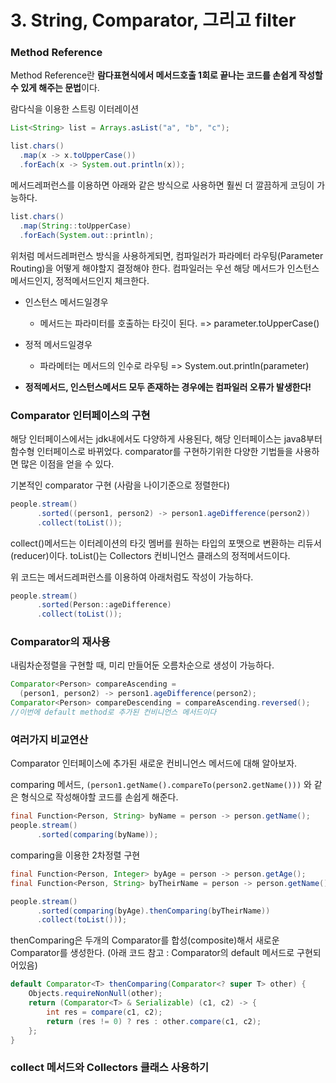 # 3. String, Comparator, 그리고 filter

### Method Reference

Method Reference란 **람다표현식에서 메서드호출 1회로 끝나는 코드를 손쉽게 작성할 수 있게 해주는 문법**이다.

람다식을 이용한 스트링 이터레이션

```java
List<String> list = Arrays.asList("a", "b", "c");

list.chars()
  .map(x -> x.toUpperCase())
  .forEach(x -> System.out.println(x));
```

메서드레퍼런스를 이용하면 아래와 같은 방식으로 사용하면 훨씬 더 깔끔하게 코딩이 가능하다.

```java
list.chars()
  .map(String::toUpperCase)
  .forEach(System.out::println);
```

위처럼 메서드레퍼런스 방식을 사용하게되면, 컴파일러가 파라메터 라우팅\(Parameter Routing\)을 어떻게 해야할지 결정해야 한다. 컴파일러는 우선 해당 메서드가 인스턴스 메서드인지, 정적메서드인지 체크한다.

* 인스턴스 메서드일경우
  * 메서드는 파라미터를 호출하는 타깃이 된다. =&gt; parameter.toUpperCase\(\)
* 정적 메서드일경우

  * 파라메터는 메서드의 인수로 라우팅 =&gt; System.out.println\(parameter\)

* **정적메서드, 인스턴스메서드 모두 존재하는 경우에는 컴파일러 오류가 발생한다!**

### Comparator 인터페이스의 구현

해당 인터페이스에서는 jdk내에서도 다양하게 사용된다, 해당 인터페이스는 java8부터 함수형 인터페이스로 바뀌었다. comparator를 구현하기위한 다양한 기법들을 사용하면 많은 이점을 얻을 수 있다.

기본적인 comparator 구현 \(사람을 나이기준으로 정렬한다\)

```java
people.stream()
      .sorted((person1, person2) -> person1.ageDifference(person2))
      .collect(toList());
```

collect\(\)메서드는 이터레이션의 타깃 멤버를 원하는 타입의 포맷으로 변환하는 리듀서\(reducer\)이다. toList\(\)는 Collectors 컨비니언스 클래스의 정적메서드이다.

위 코드는 메서드레퍼런스를 이용하여 아래처럼도 작성이 가능하다.

```java
people.stream()
      .sorted(Person::ageDifference)
      .collect(toList());
```

### Comparator의 재사용

내림차순정렬을 구현할 때, 미리 만들어둔 오름차순으로 생성이 가능하다.

```java
Comparator<Person> compareAscending = 
  (person1, person2) -> person1.ageDifference(person2);
Comparator<Person> compareDescending = compareAscending.reversed();
//이번에 default method로 추가된 컨비니언스 메서드이다
```

### 여러가지 비교연산

Comparator 인터페이스에 추가된 새로운 컨비니언스 메서드에 대해 알아보자.

comparing 메서드,  `(person1.getName().compareTo(person2.getName()))` 와 같은 형식으로 작성해야할 코드를 손쉽게 해준다.

```java
final Function<Person, String> byName = person -> person.getName();
people.stream()
      .sorted(comparing(byName));
```

comparing을 이용한 2차정렬 구현

```java
final Function<Person, Integer> byAge = person -> person.getAge();
final Function<Person, String> byTheirName = person -> person.getName();

people.stream()
      .sorted(comparing(byAge).thenComparing(byTheirName))
      .collect(toList()));
```

thenComparing은 두개의 Comparator를 합성\(composite\)해서 새로운 Comparator를 생성한다. \(아래 코드 참고 : Comparator의 default 메서드로 구현되어있음\)

```java
default Comparator<T> thenComparing(Comparator<? super T> other) {
    Objects.requireNonNull(other);
    return (Comparator<T> & Serializable) (c1, c2) -> {
        int res = compare(c1, c2);
        return (res != 0) ? res : other.compare(c1, c2);
    };
}
```



### collect 메서드와 Collectors 클래스 사용하기







